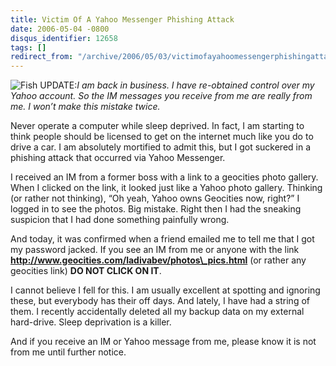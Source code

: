 ```yaml
---
title: Victim Of A Yahoo Messenger Phishing Attack
date: 2006-05-04 -0800
disqus_identifier: 12658
tags: []
redirect_from: "/archive/2006/05/03/victimofayahoomessengerphishingattack.aspx/"
---
```


![Fish](https://haacked.com/images/fish.jpg) UPDATE:*I am back in
business. I have re-obtained control over my Yahoo account. So the IM
messages you receive from me are really from me. I won’t make this
mistake twice.*

Never operate a computer while sleep deprived. In fact, I am starting to
think people should be licensed to get on the internet much like you do
to drive a car. I am absolutely mortified to admit this, but I got
suckered in a phishing attack that occurred via Yahoo Messenger.

I received an IM from a former boss with a link to a geocities photo
gallery. When I clicked on the link, it looked just like a Yahoo photo
gallery. Thinking (or rather not thinking), “Oh yeah, Yahoo owns
Geocities now, right?” I logged in to see the photos. Big mistake. Right
then I had the sneaking suspicion that I had done something painfully
wrong.

And today, it was confirmed when a friend emailed me to tell me that I
got my password jacked. If you see an IM from me or anyone with the link
**http://www.geocities.com/ladivabev/photos\_pics.html** (or rather any
geocities link) **DO NOT CLICK ON IT**.

I cannot believe I fell for this. I am usually excellent at spotting and
ignoring these, but everybody has their off days. And lately, I have had
a string of them. I recently accidentally deleted all my backup data on
my external hard-drive. Sleep deprivation is a killer.

And if you receive an IM or Yahoo message from me, please know it is not
from me until further notice.


